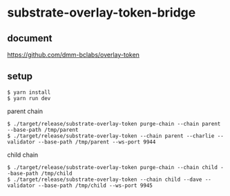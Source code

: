 # substrate-overlay-token-bridge

## document

https://github.com/dmm-bclabs/overlay-token

## setup

```
$ yarn install
$ yarn run dev
```

parent chain
```
$ ./target/release/substrate-overlay-token purge-chain --chain parent --base-path /tmp/parent
$ ./target/release/substrate-overlay-token --chain parent --charlie --validator --base-path /tmp/parent --ws-port 9944
```

child chain
```
$ ./target/release/substrate-overlay-token purge-chain --chain child --base-path /tmp/child
$ ./target/release/substrate-overlay-token --chain child --dave --validator --base-path /tmp/child --ws-port 9945
```
